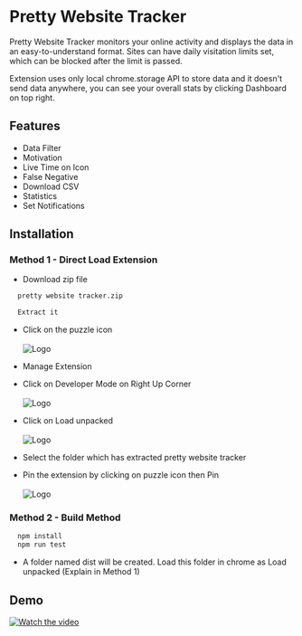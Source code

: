 
# Pretty Website Tracker

Pretty Website Tracker monitors your online activity and displays the data in an easy-to-understand format.
Sites can have daily visitation limits set, which can be blocked after the limit is passed.


Extension uses only local chrome.storage API to store data and it doesn't send data anywhere, you can see your overall stats by clicking Dashboard on top right.
## Features


- Data Filter
- Motivation
- Live Time on Icon
- False Negative
- Download CSV
- Statistics
- Set Notifications
    


## Installation

### Method 1 - Direct Load Extension

- Download zip file
```bash
  pretty website tracker.zip
```

```bash
  Extract it
```
- Click on the puzzle icon<br />  
![Logo](https://github.com/akashm-2003/apshah/assets/114295674/a37c70b3-0a75-41e5-831f-3fa033287f6c)
- Manage Extension
- Click on Developer Mode on Right Up Corner<br />  
![Logo](https://github.com/akashm-2003/apshah/assets/114295674/763ccd5f-8e24-446e-886f-b56af43b94c5)
- Click on Load unpacked<br />  
![Logo](https://github.com/akashm-2003/apshah/assets/114295674/76fb9f1a-ed62-4ccd-bb98-2c9d76007504)
- Select the folder which has extracted pretty website tracker

- Pin the extension by clicking on puzzle icon then Pin<br />  
![Logo](https://github.com/akashm-2003/apshah/assets/114295674/9559bda2-3380-4b37-ab5f-de4f2fc00912)

### Method 2 - Build Method
```bash
  npm install
  npm run test
```
- A folder named dist will be created. Load this folder in chrome as Load unpacked (Explain in Method 1)

## Demo

[![Watch the video](https://github.com/akashm-2003/apshah/assets/114295674/cc513b65-6012-446f-8002-31b97552caab)](https://github.com/akashm-2003/apshah/assets/114295674/da96fa62-45a5-4d25-8cf7-020105c5e6e1)
